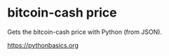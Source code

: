 # bitcoin-cash price 

Gets the bitcoin-cash price with Python (from JSON).

https://pythonbasics.org
